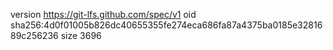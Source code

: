 version https://git-lfs.github.com/spec/v1
oid sha256:4d0f01005b826dc40655355fe274eca686fa87a4375ba0185e3281689c256236
size 3696

